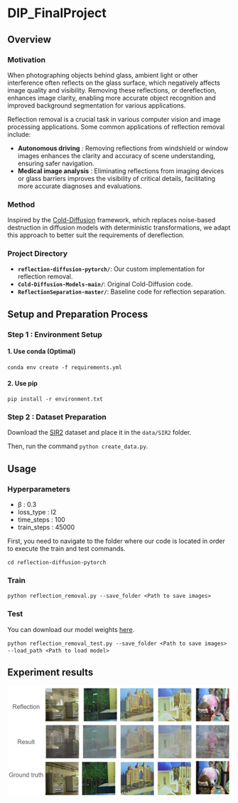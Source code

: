 # DIP_FinalProject

## Overview

### Motivation
When photographing objects behind glass, ambient light or other interference often reflects on the glass surface, which negatively affects image quality and visibility. Removing these reflections, or dereflection, enhances image clarity, enabling more accurate object recognition and improved background segmentation for various applications.

Reflection removal is a crucial task in various computer vision and image processing applications. 
Some common applications of reflection removal include:

* **Autonomous driving** : Removing reflections from windshield or window images enhances the clarity and accuracy of scene understanding, ensuring safer navigation.
* **Medical image analysis** : Eliminating reflections from imaging devices or glass barriers improves the visibility of critical details, facilitating more accurate diagnoses and evaluations.

### Method
Inspired by the [Cold-Diffusion](https://github.com/arpitbansal297/Cold-Diffusion-Models) framework, which replaces noise-based destruction in diffusion models with deterministic transformations, we adapt this approach to better suit the requirements of dereflection.

### Project Directory 

- **`reflection-diffusion-pytorch/`**: Our custom implementation for reflection removal.
- **`Cold-Diffusion-Models-main/`**: Original Cold-Diffusion code.
- **`ReflectionSeparation-master/`**: Baseline code for reflection separation.

## Setup and Preparation Process
### Step 1 : Environment Setup

#### 1. Use conda (Optimal)
```
conda env create -f requirements.yml 
```

#### 2. Use pip
```
pip install -r environment.txt
```

### Step 2 : Dataset Preparation

Download the [SIR2](https://sir2data.github.io/) dataset and place it in the `data/SIR2` folder.

Then, run the command `python create_data.py`.

## Usage
### Hyperparameters

* β : 0.3
* loss_type : l2
* time_steps : 100
* train_steps : 45000

First, you need to navigate to the folder where our code is located in order to execute the train and test commands.

```
cd reflection-diffusion-pytorch                        
```

### Train

```
python reflection_removal.py --save_folder <Path to save images>                    
```

### Test

You can download our model weights [here](https://drive.google.com/file/d/1h5xB0APiZVwZLunLkDf2uFQNn3l6olDh/view?usp=sharing).

```
python reflection_removal_test.py --save_folder <Path to save images> --load_path <Path to load model>                
```


## Experiment results

![Experiment results](results.png)
  
